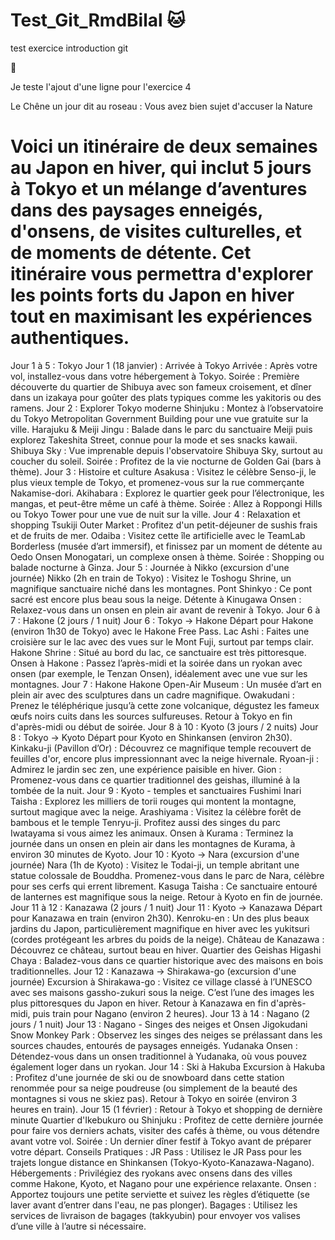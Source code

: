# Test_Git_RmdBilal :cat:
test exercice introduction git

:koala:


Je teste l'ajout d'une ligne pour l'exercice 4

Le Chêne un jour dit au roseau :
Vous avez bien sujet d'accuser la Nature






# Voici un itinéraire de deux semaines au Japon en hiver, qui inclut 5 jours à Tokyo et un mélange d’aventures dans des paysages enneigés, d'onsens, de visites culturelles, et de moments de détente. Cet itinéraire vous permettra d'explorer les points forts du Japon en hiver tout en maximisant les expériences authentiques.

Jour 1 à 5 : Tokyo
Jour 1 (18 janvier) : Arrivée à Tokyo
Arrivée : Après votre vol, installez-vous dans votre hébergement à Tokyo.
Soirée : Première découverte du quartier de Shibuya avec son fameux croisement, et dîner dans un izakaya pour goûter des plats typiques comme les yakitoris ou des ramens.
Jour 2 : Explorer Tokyo moderne
Shinjuku : Montez à l’observatoire du Tokyo Metropolitan Government Building pour une vue gratuite sur la ville.
Harajuku & Meiji Jingu : Balade dans le parc du sanctuaire Meiji puis explorez Takeshita Street, connue pour la mode et ses snacks kawaii.
Shibuya Sky : Vue imprenable depuis l'observatoire Shibuya Sky, surtout au coucher du soleil.
Soirée : Profitez de la vie nocturne de Golden Gai (bars à thème).
Jour 3 : Histoire et culture
Asakusa : Visitez le célèbre Senso-ji, le plus vieux temple de Tokyo, et promenez-vous sur la rue commerçante Nakamise-dori.
Akihabara : Explorez le quartier geek pour l’électronique, les mangas, et peut-être même un café à thème.
Soirée : Allez à Roppongi Hills ou Tokyo Tower pour une vue de nuit sur la ville.
Jour 4 : Relaxation et shopping
Tsukiji Outer Market : Profitez d'un petit-déjeuner de sushis frais et de fruits de mer.
Odaiba : Visitez cette île artificielle avec le TeamLab Borderless (musée d’art immersif), et finissez par un moment de détente au Oedo Onsen Monogatari, un complexe onsen à thème.
Soirée : Shopping ou balade nocturne à Ginza.
Jour 5 : Journée à Nikko (excursion d'une journée)
Nikko (2h en train de Tokyo) : Visitez le Toshogu Shrine, un magnifique sanctuaire niché dans les montagnes.
Pont Shinkyo : Ce pont sacré est encore plus beau sous la neige.
Détente à Kinugawa Onsen : Relaxez-vous dans un onsen en plein air avant de revenir à Tokyo.
Jour 6 à 7 : Hakone (2 jours / 1 nuit)
Jour 6 : Tokyo → Hakone
Départ pour Hakone (environ 1h30 de Tokyo) avec le Hakone Free Pass.
Lac Ashi : Faites une croisière sur le lac avec des vues sur le Mont Fuji, surtout par temps clair.
Hakone Shrine : Situé au bord du lac, ce sanctuaire est très pittoresque.
Onsen à Hakone : Passez l’après-midi et la soirée dans un ryokan avec onsen (par exemple, le Tenzan Onsen), idéalement avec une vue sur les montagnes.
Jour 7 : Hakone
Hakone Open-Air Museum : Un musée d’art en plein air avec des sculptures dans un cadre magnifique.
Owakudani : Prenez le téléphérique jusqu’à cette zone volcanique, dégustez les fameux œufs noirs cuits dans les sources sulfureuses.
Retour à Tokyo en fin d'après-midi ou début de soirée.
Jour 8 à 10 : Kyoto (3 jours / 2 nuits)
Jour 8 : Tokyo → Kyoto
Départ pour Kyoto en Shinkansen (environ 2h30).
Kinkaku-ji (Pavillon d’Or) : Découvrez ce magnifique temple recouvert de feuilles d'or, encore plus impressionnant avec la neige hivernale.
Ryoan-ji : Admirez le jardin sec zen, une expérience paisible en hiver.
Gion : Promenez-vous dans ce quartier traditionnel des geishas, illuminé à la tombée de la nuit.
Jour 9 : Kyoto - temples et sanctuaires
Fushimi Inari Taisha : Explorez les milliers de torii rouges qui montent la montagne, surtout magique avec la neige.
Arashiyama : Visitez la célèbre forêt de bambous et le temple Tenryu-ji. Profitez aussi des singes du parc Iwatayama si vous aimez les animaux.
Onsen à Kurama : Terminez la journée dans un onsen en plein air dans les montagnes de Kurama, à environ 30 minutes de Kyoto.
Jour 10 : Kyoto → Nara (excursion d'une journée)
Nara (1h de Kyoto) : Visitez le Todai-ji, un temple abritant une statue colossale de Bouddha. Promenez-vous dans le parc de Nara, célèbre pour ses cerfs qui errent librement.
Kasuga Taisha : Ce sanctuaire entouré de lanternes est magnifique sous la neige.
Retour à Kyoto en fin de journée.
Jour 11 à 12 : Kanazawa (2 jours / 1 nuit)
Jour 11 : Kyoto → Kanazawa
Départ pour Kanazawa en train (environ 2h30).
Kenroku-en : Un des plus beaux jardins du Japon, particulièrement magnifique en hiver avec les yukitsuri (cordes protégeant les arbres du poids de la neige).
Château de Kanazawa : Découvrez ce château, surtout beau en hiver.
Quartier des Geishas Higashi Chaya : Baladez-vous dans ce quartier historique avec des maisons en bois traditionnelles.
Jour 12 : Kanazawa → Shirakawa-go (excursion d'une journée)
Excursion à Shirakawa-go : Visitez ce village classé à l’UNESCO avec ses maisons gassho-zukuri sous la neige. C’est l’une des images les plus pittoresques du Japon en hiver.
Retour à Kanazawa en fin d'après-midi, puis train pour Nagano (environ 2 heures).
Jour 13 à 14 : Nagano (2 jours / 1 nuit)
Jour 13 : Nagano - Singes des neiges et Onsen
Jigokudani Snow Monkey Park : Observez les singes des neiges se prélassant dans les sources chaudes, entourés de paysages enneigés.
Yudanaka Onsen : Détendez-vous dans un onsen traditionnel à Yudanaka, où vous pouvez également loger dans un ryokan.
Jour 14 : Ski à Hakuba
Excursion à Hakuba : Profitez d'une journée de ski ou de snowboard dans cette station renommée pour sa neige poudreuse (ou simplement de la beauté des montagnes si vous ne skiez pas).
Retour à Tokyo en soirée (environ 3 heures en train).
Jour 15 (1 février) : Retour à Tokyo et shopping de dernière minute
Quartier d'Ikebukuro ou Shinjuku : Profitez de cette dernière journée pour faire vos derniers achats, visiter des cafés à thème, ou vous détendre avant votre vol.
Soirée : Un dernier dîner festif à Tokyo avant de préparer votre départ.
Conseils Pratiques :
JR Pass : Utilisez le JR Pass pour les trajets longue distance en Shinkansen (Tokyo-Kyoto-Kanazawa-Nagano).
Hébergements : Privilégiez des ryokans avec onsens dans des villes comme Hakone, Kyoto, et Nagano pour une expérience relaxante.
Onsen : Apportez toujours une petite serviette et suivez les règles d’étiquette (se laver avant d’entrer dans l'eau, ne pas plonger).
Bagages : Utilisez les services de livraison de bagages (takkyubin) pour envoyer vos valises d’une ville à l’autre si nécessaire.
